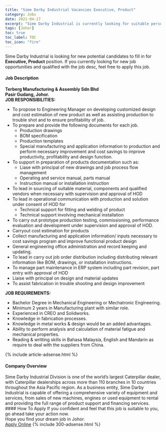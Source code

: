 ```yaml
---
title: "Sime Darby Industrial Vacancies Executive, Product" 
category: Jobs 
date: 2021-04-17 
excerpt: "Sime Darby Industrial is currently looking for suitable person to fill in the Executive, Product which based in Johor" 
tags: [Johor] 
toc: true 
toc_label: TOC 
toc_icon: "fire" 
--- 
```


<p>Sime Darby Industrial is looking for new potential candidates to fill in for <b>Executive, Product</b> position. If you currently looking for new job opportunities and qualified with the job desc, feel free to apply this job.
</p><div><div><h4>Job Description</h4></div><div><div><span><div><div><strong>Terberg Manufacturing &amp; Assembly Sdn Bhd<br>Pasir Gudang, Johor.</strong></div><div><strong>JOB RESPONSIBILITIES:</strong></div><ul><li>To propose to Engineering Manager on developing customized design and cost estimation of new product as well as assisting production to trouble shot and to ensure profitability of job.</li><li>To prepare and provide the following documents for each job.<ul><li>Production drawings</li><li>BOM specification</li><li>Production templates</li><li>Special manufacturing and application information to production and perform necessary improvement and cost savings to improve productivity, profitability and design function.</li></ul></li><li>To support in preparation of products documentation such as:<ul><li>Liase with principal of new drawings and job process flow management</li><li>Operating and service manual, parts manual</li><li>Instruction manual or installation instruction</li></ul></li><li>To lead in sourcing of suitable material, components and qualified vendors when necessary with supervision and approval of HOD</li><li>To lead in operational communication with production and solution under consent of HOD for<ul><li>Technical support for fitting and welding of product</li><li>Technical support involving mechanical installation</li></ul></li><li>To carry out prototype production testing, commissioning, performance evaluation and development under supervision and approval of HOD.</li><li>Carryout cost estimation for products</li><li>Collect manufacturing and application information/ inputs necessary to cost savings program and improve functional product design</li><li>General engineering office administration and record keeping and updating.</li><li>To lead in carry out job order distribution including distributing relevant information like BOM, drawings, or installation instructions.</li><li>To manage part maintenance in ERP system including part revision, part entry with approval of HOD</li><li>Liaise with principal on design and material updates</li><li>To assist fabrication in trouble shooting and design improvement</li></ul><div><strong>JOB REQUIREMENTS:</strong></div><ul><li>Bachelor Degree in Mechanical Engineering or Mechatronic Engineering.</li><li>Minimum 2 years in Manufacturing plant with similar role.</li><li>Experienced in CREO and Solidworks.</li><li>Knowledge in fabrication processes.</li><li>Knowledge in metal works &amp; design would be an added advantages.</li><li>Ability to perform analysis and calculation of material fatigue and mechanical properties.</li><li>Reading &amp; writting skills in Bahasa Malaysia, English and Mandarin as require to deal with the suppliers from China.</li></ul></div></span></div></div></div> 
{% include article-adsense.html %} 
<div><div><h4>Company Overview</h4></div><div><div><span><div><div>
<div>
		Sime Darby Industrial Division is one of the world&#8217;s largest Caterpillar dealer, with Caterpillar dealerships across more than 110 branches in 10 countries throughout the Asia Pacific region. As a business entity, Sime Darby Industrial is capable of offering a comprehensive variety of equipment and services, from sales of new machines, engines or used equipment to rental and providing the full range of product support and financing services.&#160;</div>
</div></div></span></div></div></div> 
#### How To Apply 
If you confident and feel that this job is suitable to you, go ahead take your action now. <br/> 
Hope you find your dream job in Johor. <br/> 
<a href="https://www.jobstreet.com.my/en/job/executive-product-4537767?jobId=jobstreet-my-job-4537767&" class="btn btn--info" target="_blank" rel="nofollow noopenner">Apply Online</a> 
{% include 300-adsense.html %} 
